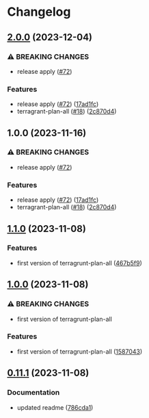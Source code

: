 # Changelog

## [2.0.0](https://github.com/Fenikks/gh-actions-terragrunt/compare/v1.0.0...v2.0.0) (2023-12-04)


### ⚠ BREAKING CHANGES

* release apply ([#72](https://github.com/Fenikks/gh-actions-terragrunt/issues/72))

### Features

* release apply ([#72](https://github.com/Fenikks/gh-actions-terragrunt/issues/72)) ([17ad1fc](https://github.com/Fenikks/gh-actions-terragrunt/commit/17ad1fc042af67bf9b8bf3f6ccc0ad2a8a789f7c))
* terragrant-plan-all ([#18](https://github.com/Fenikks/gh-actions-terragrunt/issues/18)) ([2c870d4](https://github.com/Fenikks/gh-actions-terragrunt/commit/2c870d46a99383c85f4280ac9fc365904fc6484f))

## 1.0.0 (2023-11-16)


### ⚠ BREAKING CHANGES

* release apply ([#72](https://github.com/Fenikks/gh-actions-terragrunt/issues/72))

### Features

* release apply ([#72](https://github.com/Fenikks/gh-actions-terragrunt/issues/72)) ([17ad1fc](https://github.com/Fenikks/gh-actions-terragrunt/commit/17ad1fc042af67bf9b8bf3f6ccc0ad2a8a789f7c))
* terragrant-plan-all ([#18](https://github.com/Fenikks/gh-actions-terragrunt/issues/18)) ([2c870d4](https://github.com/Fenikks/gh-actions-terragrunt/commit/2c870d46a99383c85f4280ac9fc365904fc6484f))

## [1.1.0](https://github.com/Fenikks/gh-actions-terragrunt/compare/v1.0.0...v1.1.0) (2023-11-08)


### Features

* first version of terragrunt-plan-all ([467b5f9](https://github.com/Fenikks/gh-actions-terragrunt/commit/467b5f9a47a80b64ec8382d852c1a77575fffbd7))

## [1.0.0](https://github.com/Fenikks/gh-actions-terragrunt/compare/v0.11.1...v1.0.0) (2023-11-08)


### ⚠ BREAKING CHANGES

* first version of terragrunt-plan-all

### Features

* first version of terragrunt-plan-all ([1587043](https://github.com/Fenikks/gh-actions-terragrunt/commit/1587043f3ceb7ce8d12a55ef799623ce54434a3b))

## [0.11.1](https://github.com/Fenikks/gh-actions-terragrunt/compare/v0.11.0...v0.11.1) (2023-11-08)


### Documentation

* updated readme ([786cda1](https://github.com/Fenikks/gh-actions-terragrunt/commit/786cda137b217fdd6902368a51df01bce1f8ae94))
